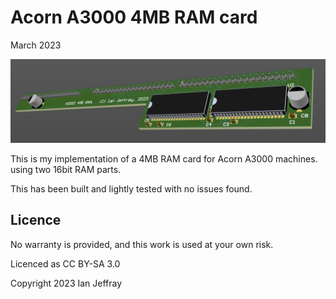 # Acorn A3000 4MB RAM card

March 2023


![3D View](Generated/A3000_4MB_3D_View.PNG)

This is my implementation of a 4MB RAM card for Acorn A3000 machines. using two 16bit RAM parts.

This has been built and lightly tested with no issues found.

## Licence

No warranty is provided, and this work is used at your own risk.  

Licenced as CC BY-SA 3.0

Copyright 2023 Ian Jeffray

